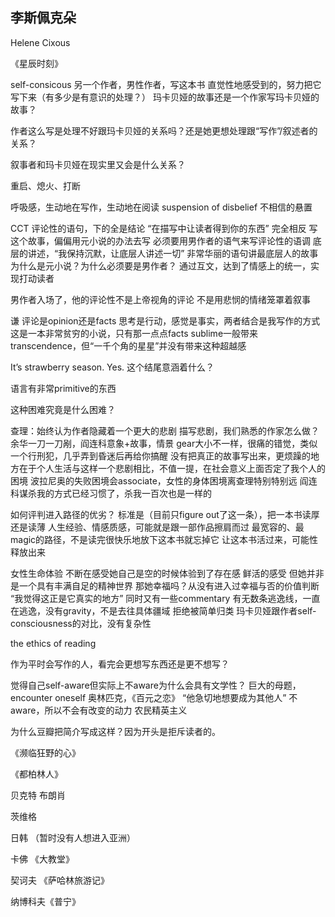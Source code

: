 ## 李斯佩克朵

Helene Cixous

《星辰时刻》

self-consicous
另一个作者，男性作者，写这本书
直觉性地感受到的，努力把它写下来（有多少是有意识的处理？）
玛卡贝娅的故事还是一个作家写玛卡贝娅的故事？

作者这么写是处理不好跟玛卡贝娅的关系吗？还是她更想处理跟“写作”/叙述者的关系？

叙事者和玛卡贝娅在现实里又会是什么关系？

重启、熄火、打断

呼吸感，生动地在写作，生动地在阅读
suspension of disbelief 不相信的悬置

CCT
评论性的语句，下的全是结论
“在描写中让读者得到你的东西” 完全相反
写这个故事，偏偏用元小说的办法去写
必须要用男作者的语气来写评论性的语调
底层的讲述，“我保持沉默，让底层人讲述一切”
非常华丽的语句讲最底层人的故事
为什么是元小说？为什么必须要是男作者？
通过互文，达到了情感上的统一，实现打动读者

男作者入场了，他的评论性不是上帝视角的评论
不是用悲悯的情绪笼罩着叙事

谦
评论是opinion还是facts
思考是行动，感觉是事实，两者结合是我写作的方式
这是一本非常贫穷的小说，只有那一点点facts
sublime一般带来transcendence，但“一千个角的星星”并没有带来这种超越感

It’s strawberry season.
Yes.
这个结尾意涵着什么？

语言有非常primitive的东西

这种困难究竟是什么困难？

查理：始终认为作者隐藏着一个更大的悲剧
描写悲剧，我们熟悉的作家怎么做？
余华一刀一刀剐，阎连科意象+故事，情景
gear大小不一样，很痛的错觉，类似一个行刑犯，几乎弄到昏迷后再给你搞醒
没有把真正的故事写出来，更烦躁的地方在于个人生活与这样一个悲剧相比，不值一提，在社会意义上面否定了我个人的困境
波拉尼奥的失败困境会associate，女性的身体困境离查理特别特别远
阎连科谋杀我的方式已经习惯了，杀我一百次也是一样的

如何评判进入路径的优劣？
标准是（目前只figure out了这一条），把一本书读厚还是读薄
人生经验、情感质感，可能就是跟一部作品擦肩而过
最宽容的、最magic的路径，不是读完很快乐地放下这本书就忘掉它
让这本书活过来，可能性释放出来

女性生命体验
不断在感受她自己是空的时候体验到了存在感
鲜活的感受
但她并非是一个具有丰满自足的精神世界
那她幸福吗？从没有进入过幸福与否的价值判断
“我觉得这正是它真实的地方”
同时又有一些commentary
有无数条逃逸线，一直在逃逸，没有gravity，不是去往具体疆域
拒绝被简单归类
玛卡贝娅跟作者self-consciousness的对比，没有复杂性

the ethics of reading

作为平时会写作的人，看完会更想写东西还是更不想写？

觉得自己self-aware但实际上不aware为什么会具有文学性？
巨大的母题，encounter oneself
奥林匹克，《百元之恋》
“他急切地想要成为其他人”
不aware，所以不会有改变的动力
农民精英主义

为什么豆瓣把简介写成这样？因为开头是拒斥读者的。

《濒临狂野的心》


《都柏林人》

贝克特
布朗肖

茨维格

日韩
（暂时没有人想进入亚洲）

卡佛
《大教堂》

契诃夫
《萨哈林旅游记》

纳博科夫《普宁》